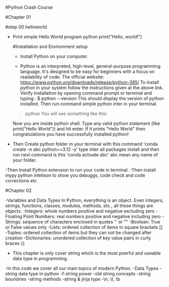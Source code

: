  #Python Crash Course

#Chapter 01
  
  #step 00 helloworld
- Print simple Hello World program
python
print("Hello, world!")

  #Installation and Environment setup
  - Install Python on your computer.
  
  - Python is an interpreted, high-level, general-purpose programming language.
  It's designed to be easy for beginners with a focus on readability of code.
  The official website: https://www.python.org/downloads/release/python-385/
  To install python in your system follow the instructions given at the above link.
  Verify installation by opening command prompt or terminal and typing :
  $ python --version
  This should display the version of python installed.
  Then run command simple python inter in your terminal.
  > python
  You will see something like this:
  >>>
  Now you are inside python shell. Type any valid python statement (like print("Hello World")) and hit enter.
  If it prints "Hello World" then congratulations you have successfully installed python!

- Then Create python folder in your terminal with this command 'conda create -n abc python==3.12 -y' type inter all 
packages install and then run next command is this 'conda activate abc' abc mean any name of your folder.

-Then Install Python extension to run your code in terminal.
-Then install mypy python intelison to show you debuggs, code check and code corrections etc


#Chapter 02

-Variables and Data Types
In Python, everything is an object. Even integers, strings, functions, classes, modules, methods, etc., all these things are objects.
-Integers: whole numbers positive and negative excluding zero
-Floating Point Numbers: real numbers positive and negative including zero
-Strings: sequence of characters enclosed in quotes '' or ""
-Boolean: True or False values only
-Lists: ordered collection of items in square brackets []
-Tuples: ordered collection of items but they can not be changed after creation
-Dictionaries: unordered collection of key value pairs in curly braces {}

- This chapter is only cover string which is the most poerful and useable data type in programming.

-In this code we cover all our main topics of modern Python.
-Data Types
-string data type in python
-f-string power
-old string concepts
-string boundries
-string methods
-string & jinja type 
-\n, \t, \b




